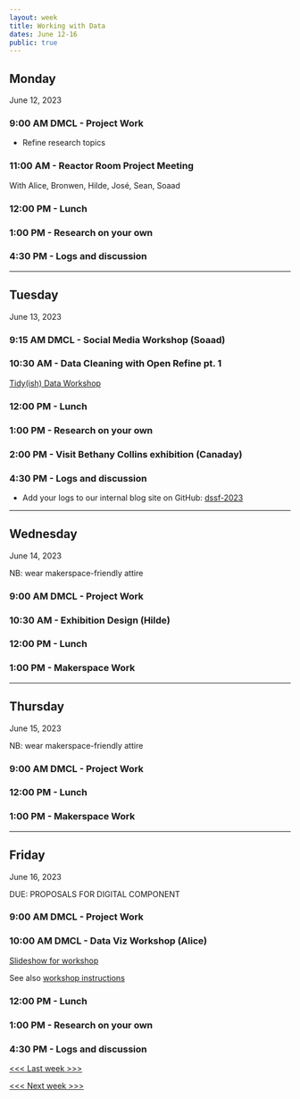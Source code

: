 ```yaml
---
layout: week
title: Working with Data
dates: June 12-16
public: true
---
```


## Monday
June 12, 2023

### 9:00 AM DMCL - Project Work
- Refine research topics

### 11:00 AM - Reactor Room Project Meeting
With Alice, Bronwen, Hilde, José, Sean, Soaad

### 12:00 PM - Lunch

### 1:00 PM - Research on your own

### 4:30 PM - Logs and discussion

---

## Tuesday
June 13, 2023 

### 9:15 AM DMCL - Social Media Workshop (Soaad)

### 10:30 AM - Data Cleaning with Open Refine pt. 1

[Tidy(ish) Data Workshop](https://github.com/tri-cods/tidy-data)

### 12:00 PM - Lunch

### 1:00 PM - Research on your own

### 2:00 PM - Visit Bethany Collins exhibition (Canaday)

### 4:30 PM - Logs and discussion
- Add your logs to our internal blog site on GitHub: [dssf-2023](https://github.com/Bryn-Mawr-College/dssf-2023)

---

## Wednesday
June 14, 2023

NB: wear makerspace-friendly attire

### 9:00 AM DMCL - Project Work

### 10:30 AM - Exhibition Design (Hilde)

### 12:00 PM - Lunch

### 1:00 PM - Makerspace Work

---

## Thursday
June 15, 2023

NB: wear makerspace-friendly attire

### 9:00 AM DMCL - Project Work

### 12:00 PM - Lunch

### 1:00 PM - Makerspace Work

---

## Friday
June 16, 2023

DUE: PROPOSALS FOR DIGITAL COMPONENT

### 9:00 AM DMCL - Project Work

### 10:00 AM DMCL - Data Viz Workshop (Alice)

[Slideshow for workshop](https://alicemcgrath.digital.brynmawr.edu/pres/data-viz.html)

See also [workshop instructions](../resources/data)

### 12:00 PM - Lunch

### 1:00 PM - Research on your own

### 4:30 PM - Logs and discussion

[<<< Last week >>>](02-design)

[<<< Next week >>>](04-web)
